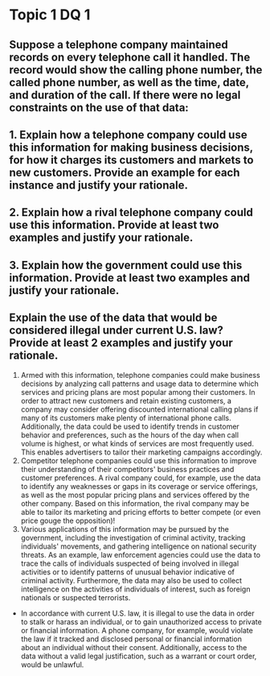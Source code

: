 # Topic 1 DQ 1
## Suppose a telephone company maintained records on every telephone call it handled. The record would show the calling phone number, the called phone number, as well as the time, date, and duration of the call. If there were no legal constraints on the use of that data:
## 1. Explain how a telephone company could use this information for making business decisions, for how it charges its customers and markets to new customers. Provide an example for each instance and justify your rationale.
## 2. Explain how a rival telephone company could use this information. Provide at least two examples and justify your rationale.
## 3. Explain how the government could use this information. Provide at least two examples and justify your rationale.
## Explain the use of the data that would be considered illegal under current U.S. law? Provide at least 2 examples and justify your rationale.

1. Armed with this information, telephone companies could make business decisions by analyzing call patterns and usage data to determine which services and pricing plans are most popular among their customers. In order to attract new customers and retain existing customers, a company may consider offering discounted international calling plans if many of its customers make plenty of international phone calls. Additionally, the data could be used to identify trends in customer behavior and preferences, such as the hours of the day when call volume is highest, or what kinds of services are most frequently used. This enables advertisers to tailor their marketing campaigns accordingly.
2. Competitor telephone companies could use this information to improve their understanding of their competitors' business practices and customer preferences. A rival company could, for example, use the data to identify any weaknesses or gaps in its coverage or service offerings, as well as the most popular pricing plans and services offered by the other company. Based on this information, the rival company may be able to tailor its marketing and pricing efforts to better compete (or even price gouge the opposition)!
3. Various applications of this information may be pursued by the government, including the investigation of criminal activity, tracking individuals' movements, and gathering intelligence on national security threats. As an example, law enforcement agencies could use the data to trace the calls of individuals suspected of being involved in illegal activities or to identify patterns of unusual behavior indicative of criminal activity. Furthermore, the data may also be used to collect intelligence on the activities of individuals of interest, such as foreign nationals or suspected terrorists.
* In accordance with current U.S. law, it is illegal to use the data in order to stalk or harass an individual, or to gain unauthorized access to private or financial information. A phone company, for example, would violate the law if it tracked and disclosed personal or financial information about an individual without their consent. Additionally, access to the data without a valid legal justification, such as a warrant or court order, would be unlawful.
